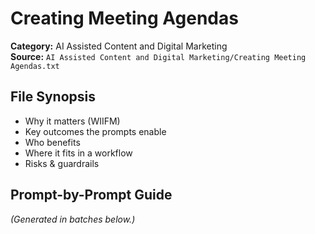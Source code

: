 # Creating Meeting Agendas

**Category:** AI Assisted Content and Digital Marketing  
**Source:** `AI Assisted Content and Digital Marketing/Creating Meeting Agendas.txt`

## File Synopsis
- Why it matters (WIIFM)
- Key outcomes the prompts enable
- Who benefits
- Where it fits in a workflow
- Risks & guardrails

## Prompt-by-Prompt Guide
*(Generated in batches below.)*
